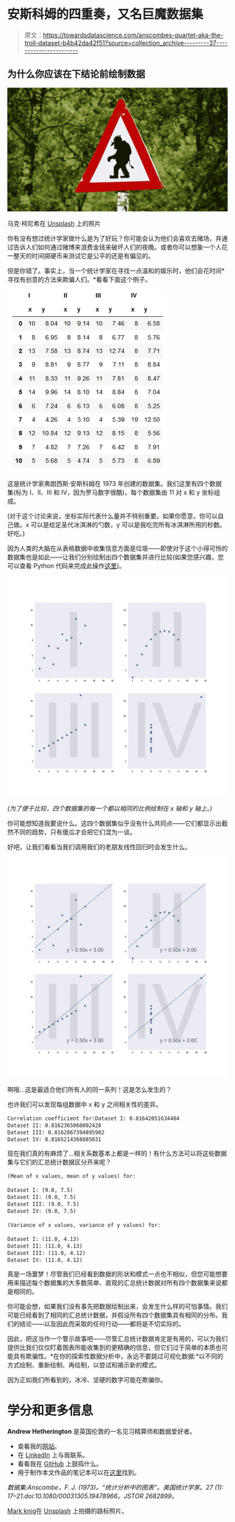# 安斯科姆的四重奏，又名巨魔数据集

> 原文：<https://towardsdatascience.com/anscombes-quartet-aka-the-troll-dataset-b4b42da42f51?source=collection_archive---------37----------------------->

## 为什么你应该在下结论前绘制数据

![](img/37a34b3b8b0ee5b3a239450e04cf81e1.png)

马克·柯尼希在 [Unsplash](https://unsplash.com/s/photos/troll?utm_source=unsplash&utm_medium=referral&utm_content=creditCopyText) 上的照片

你有没有想过统计学家做什么是为了好玩？你可能会认为他们会喜欢去赌场，并通过告诉人们如何通过赌博来浪费金钱来破坏人们的夜晚。或者你可以想象一个人花一整天的时间掷硬币来测试它是公平的还是有偏见的。

但是你错了。事实上，当一个统计学家在寻找一点温和的娱乐时，他们会花时间*寻找有创意的方法来欺骗人们。*看看下面这个例子。

![](img/12231698e04e8bfbc75e913f2ccabe1c.png)

这是统计学家弗朗西斯·安斯科姆在 1973 年创建的数据集。我们这里有四个数据集(标为 I、II、III 和 IV，因为罗马数字很酷)，每个数据集由 11 对 x 和 y 坐标组成。

(对于这个讨论来说，坐标实际代表什么量并不特别重要。如果你愿意，你可以自己做。x 可以是给定圣代冰淇淋的勺数，y 可以是我吃完所有冰淇淋所用的秒数。好吃。)

因为人类的大脑在从表格数据中收集信息方面是垃圾——即使对于这个小得可怜的数据集也是如此——让我们分别绘制出四个数据集并进行比较(如果您感兴趣，您可以查看 Python 代码来完成此操作[这里](https://github.com/andrewhetherington/python-projects/blob/master/Blog%E2%80%94Anscombe's%20Quartet/Anscombe's%20Quartet.ipynb))。

![](img/70a0cc24aca8bc95ed672aa3549c83e2.png)

*(为了便于比较，四个数据集的每一个都以相同的比例绘制在 x 轴和 y 轴上。)*

你可能想知道我要说什么。这四个数据集似乎没有什么共同点——它们都显示出截然不同的趋势，只有傻瓜才会把它们混为一谈。

好吧，让我们看看当我们调用我们的老朋友线性回归时会发生什么。

![](img/6c61f3aead55792a5839f15f192b42d2.png)

啊哦…这是最适合他们所有人的同一系列！这是怎么发生的？

也许我们可以发现每组数据中 x 和 y 之间相关性的差异。

```
Correlation coefficient for:Dataset I: 0.81642051634484
Dataset II: 0.8162365060002428
Dataset III: 0.8162867394895982
Dataset IV: 0.8165214368885031
```

现在我们真的有麻烦了…相关系数基本上都是一样的！有什么方法可以将这些数据集与它们的汇总统计数据区分开来呢？

```
(Mean of x values, mean of y values) for:

Dataset I: (9.0, 7.5)
Dataset II: (9.0, 7.5)
Dataset III: (9.0, 7.5)
Dataset IV: (9.0, 7.5)

(Variance of x values, variance of y values) for:

Dataset I: (11.0, 4.13)
Dataset II: (11.0, 4.13)
Dataset III: (11.0, 4.12)
Dataset IV: (11.0, 4.12)
```

真是一场噩梦！尽管我们已经看到数据的形状和模式一点也不相似，但您可能想要用来描述每个数据集的大多数简单、直观的汇总统计数据对所有四个数据集来说都是相同的。

你可能会想，如果我们没有事先把数据绘制出来，会发生什么样的可怕事情。我们可能已经看到了相同的汇总统计数据，并假设所有四个数据集具有相同的分布。我们的结论——以及因此而采取的任何行动——都将是不切实际的。

因此，把这当作一个警示故事吧——尽管汇总统计数据肯定是有用的，可以为我们提供比我们仅仅盯着图表所能收集到的更精确的信息，但它们过于简单的本质也可能具有欺骗性。*在你的探索性数据分析中，永远不要跳过可视化数据:*以不同的方式绘制、重新绘制、再绘制，以尝试和揭示新的模式。

因为正如我们所看到的，冰冷、坚硬的数字可能在欺骗你。

# 学分和更多信息

**Andrew Hetherington** 是英国伦敦的一名见习精算师和数据爱好者。

*   查看我的[网站](https://www.andrewhetherington.com/)。
*   在 [LinkedIn](https://www.linkedin.com/in/andrewmhetherington/) 上与我联系。
*   看看我在 [GitHub](https://github.com/andrewhetherington/python-projects) 上鼓捣什么。
*   用于制作本文作品的笔记本可以在[这里](https://github.com/andrewhetherington/python-projects/blob/master/Blog%E2%80%94Anscombe's%20Quartet/Anscombe's%20Quartet.ipynb)找到。

*数据集:Anscombe，F. J. (1973)。“统计分析中的图表”。美国统计学家。27 (1): 17–21.doi:10.1080/00031305.19478966。JSTOR 2682899。*

[Mark knig](https://unsplash.com/@markkoenig?utm_source=unsplash&utm_medium=referral&utm_content=creditCopyText)在 [Unsplash](https://unsplash.com/s/photos/troll?utm_source=unsplash&utm_medium=referral&utm_content=creditCopyText) 上拍摄的路标照片。